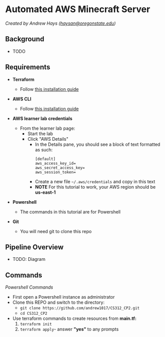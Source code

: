 # Automated AWS Minecraft Server

*Created by Andrew Hays ([haysan@oregonstate.edu](mailto:haysan@oregonstate.edu))*

## Background

- TODO

## Requirements

- **Terraform**
  - Follow [this installation guide](https://developer.hashicorp.com/terraform/tutorials/aws-get-started/install-cli)

- **AWS CLI**
  - Follow [this installation guide](https://developer.hashicorp.com/terraform/tutorials/aws-get-started/install-cli)

- **AWS learner lab credentials**
  - From the learner lab page:
    - Start the lab
    - Click "AWS Details" 
      - In the Details pane, you should see a block of text formatted as such:
        ```
        [default]
        aws_access_key_id=
        aws_secret_access_key=
        aws_session_token=
        ```
      -  Create a new file ```~/.aws/credentials``` and copy in this text
      -  **NOTE** For this tutorial to work, your AWS region should be **us-east-1**

- **Powershell**
  - The commands in this tutorial are for Powershell
 
- **Git**
  - You will need git to clone this repo 

## Pipeline Overview

- TODO: Diagram

## Commands

*Powershell Commands*

- First open a Powershell instance as administrator
- Clone this REPO and switch to the directory:
  - ```git clone https://github.com/andrew1017/CS312_CP2.git```
  - ```cd CS312_CP2```
- Use terraform commands to create resources from **main.tf:**
  1. ```terraform init```
  2. ```terraform apply```- answer **"yes"** to any prompts

    
 

